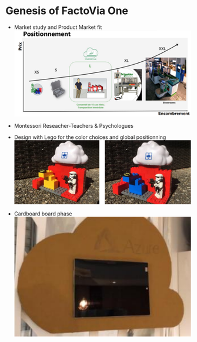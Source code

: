 # Genesis of FactoVia One

* Market study and Product Market fit
![image.png](Resource-Images/-10-Genesis-ProductMarketFit-FactoViaOne.png)

* Montessori Reseacher-Teachers & Psychologues

* Design with Lego for the color choices and global positionning
![image.png](Resource-Images/-10-Genesis-LegoDesign.png)

* Cardboard board phase
![image.png](./Resource-Images/-10-Genesis-CardboardBoardCloud.png) 

